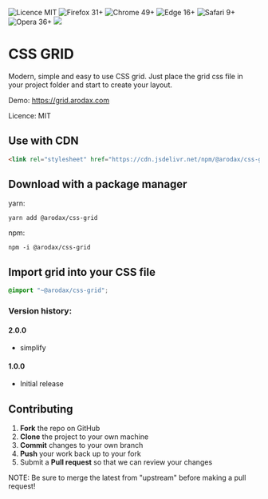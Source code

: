 ![Licence MIT](https://img.shields.io/badge/License-MIT-yellow.svg?style=flat-square)
![Firefox 31+](https://img.shields.io/badge/Firefox-31+-informational.svg?logo=mozilla%20firefox&logoColor=white&style=flat-square)
![Chrome 49+](https://img.shields.io/badge/Chrome-49+-informational.svg?logo=google%20chrome&logoColor=white&style=flat-square)
![Edge 16+](https://img.shields.io/badge/Edge-16+-informational.svg?logo=microsoft%20edge&logoColor=white&style=flat-square)
![Safari 9+](https://img.shields.io/badge/Safari-9+-informational.svg?logo=safari&logoColor=white&style=flat-square)
![Opera 36+](https://img.shields.io/badge/Opera-36+-informational.svg?logo=opera&logoColor=white&style=flat-square)
[![](https://data.jsdelivr.com/v1/package/npm/@arodax/css-grid/badge)](https://www.jsdelivr.com/package/npm/@arodax/css-grid)

CSS GRID
========


Modern, simple and easy to use CSS grid. Just place the grid css file in your project folder and start to create your layout.

Demo: https://grid.arodax.com

Licence: MIT


Use with CDN
-------------------------------
```html
<link rel="stylesheet" href="https://cdn.jsdelivr.net/npm/@arodax/css-grid@2.0.1/index.min.css">
```

Download with a package manager
-------------------------------

yarn: 
```console
yarn add @arodax/css-grid
```

npm:
```console
npm -i @arodax/css-grid
```

Import grid into your CSS file
------------------------------

```css
@import "~@arodax/css-grid";
```

### Version history:

#### 2.0.0
* simplify
#### 1.0.0
* Initial release

Contributing
------------
 1. **Fork** the repo on GitHub
 2. **Clone** the project to your own machine
 3. **Commit** changes to your own branch
 4. **Push** your work back up to your fork
 5. Submit a **Pull request** so that we can review your changes

NOTE: Be sure to merge the latest from "upstream" before making a pull request!
